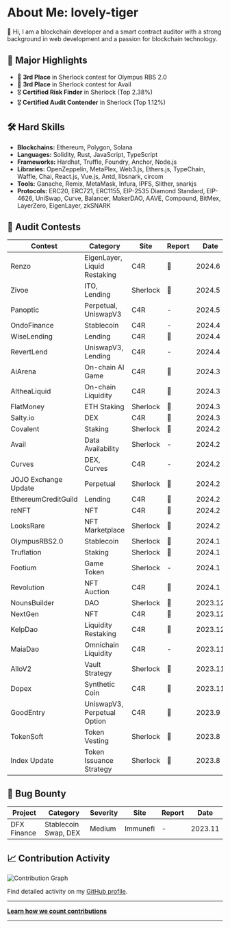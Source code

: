 # About Me: lovely-tiger

👋 Hi, I am a blockchain developer and a smart contract auditor with a strong background in web development and a passion for blockchain technology.


## 🌟 Major Highlights
- 🥉 **3rd Place** in Sherlock contest for Olympus RBS 2.0
- 🥉 **3rd Place** in Sherlock contest for Avail
- 🎖 **Certified Risk Finder** in Sherlock (Top 2.38%)
- 🎖 **Certified Audit Contender** in Sherlock (Top 1.12%)

## 🛠 Hard Skills
- **Blockchains:** Ethereum, Polygon, Solana
- **Languages:** Solidity, Rust, JavaScript, TypeScript
- **Frameworks:** Hardhat, Truffle, Foundry, Anchor, Node.js
- **Libraries:** OpenZeppelin, MetaPlex, Web3.js, Ethers.js, TypeChain, Waffle, Chai, React.js, Vue.js, Antd, libsnark, circom
- **Tools:** Ganache, Remix, MetaMask, Infura, IPFS, Slither, snarkjs
- **Protocols:** ERC20, ERC721, ERC1155, EIP-2535 Diamond Standard, EIP-4626, UniSwap, Curve, Balancer, MakerDAO, AAVE, Compound, BitMex, LayerZero, EigenLayer, zkSNARK

## 📝 Audit Contests

| Contest         | Category                 | Site     | Report | Date    |
|-----------------|--------------------------|----------|--------|---------|
| Renzo           | EigenLayer, Liquid Restaking | C4R      | 📄     | 2024.6  |
| Zivoe           | ITO, Lending             | Sherlock | 📄     | 2024.5  |
| Panoptic        | Perpetual, UniswapV3     | C4R      | -      | 2024.5  |
| OndoFinance     | Stablecoin               | C4R      | -      | 2024.4  |
| WiseLending     | Lending                  | C4R      | 📄     | 2024.4  |
| RevertLend      | UniswapV3, Lending       | C4R      | -      | 2024.4  |
| AiArena         | On-chain AI Game         | C4R      | 📄     | 2024.3  |
| AltheaLiquid    | On-chain Liquidity       | C4R      | 📄     | 2024.3  |
| FlatMoney       | ETH Staking              | Sherlock | 📄     | 2024.3  |
| Salty.io        | DEX                      | C4R      | 📄     | 2024.3  |
| Covalent        | Staking                  | Sherlock | 📄     | 2024.2  |
| Avail           | Data Availability        | Sherlock | -      | 2024.2  |
| Curves          | DEX, Curves              | C4R      | -      | 2024.2  |
| JOJO Exchange Update | Perpetual            | Sherlock | 📄     | 2024.2  |
| EthereumCreditGuild | Lending               | C4R      | 📄     | 2024.2  |
| reNFT           | NFT                      | C4R      | 📄     | 2024.2  |
| LooksRare       | NFT Marketplace          | Sherlock | 📄     | 2024.2  |
| OlympusRBS2.0   | Stablecoin               | Sherlock | 📄     | 2024.1  |
| Truflation      | Staking                  | Sherlock | 📄     | 2024.1  |
| Footium         | Game Token               | Sherlock | -      | 2024.1  |
| Revolution      | NFT Auction              | C4R      | 📄     | 2024.1  |
| NounsBuilder    | DAO                      | Sherlock | 📄     | 2023.12 |
| NextGen         | NFT                      | C4R      | 📄     | 2023.12 |
| KelpDao         | Liquidity Restaking      | C4R      | 📄     | 2023.12 |
| MaiaDao         | Omnichain Liquidity      | C4R      | -      | 2023.11 |
| AlloV2          | Vault Strategy           | Sherlock | 📄     | 2023.11 |
| Dopex           | Synthetic Coin           | C4R      | 📄     | 2023.11 |
| GoodEntry       | UniswapV3, Perpetual Option | C4R   | 📄     | 2023.9  |
| TokenSoft       | Token Vesting            | Sherlock | 📄     | 2023.8  |
| Index Update    | Token Issuance Strategy  | Sherlock | 📄     | 2023.8  |

## 🏅 Bug Bounty

| Project        | Category              | Severity | Site     | Report | Date    |
|----------------|-----------------------|----------|----------|--------|---------|
| DFX Finance    | Stablecoin Swap, DEX  | Medium   | Immunefi | -      | 2023.11 |

## 📈 Contribution Activity

![Contribution Graph](https://ghchart.rshah.org/lovely-tiger) 

Find detailed activity on my [GitHub profile](https://github.com/lovely-tiger).

---

**[Learn how we count contributions](https://docs.github.com/en/account-and-profile/setting-up-and-managing-your-github-profile/about-your-profile)**

---
